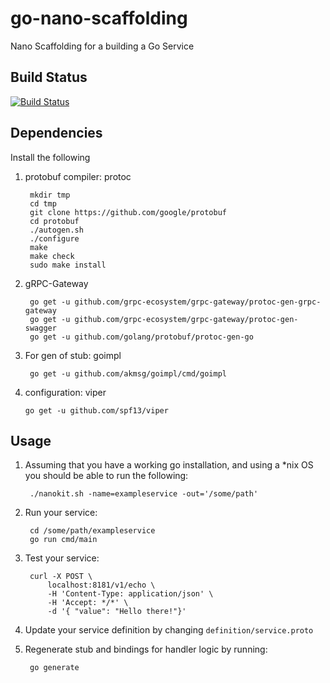 
# go-nano-scaffolding
Nano Scaffolding for a building a Go Service

## Build Status
[![Build Status](https://travis-ci.org/akmsg/go-nano-scaffolding.svg?branch=master)](https://travis-ci.org/akmsg/go-nano-scaffolding)

## Dependencies

Install the following
        
1. protobuf compiler: protoc

        mkdir tmp
        cd tmp
        git clone https://github.com/google/protobuf
        cd protobuf
        ./autogen.sh
        ./configure
        make
        make check
        sudo make install
        
2. gRPC-Gateway

        go get -u github.com/grpc-ecosystem/grpc-gateway/protoc-gen-grpc-gateway
        go get -u github.com/grpc-ecosystem/grpc-gateway/protoc-gen-swagger
        go get -u github.com/golang/protobuf/protoc-gen-go
        
3. For gen of stub: goimpl

        go get -u github.com/akmsg/goimpl/cmd/goimpl
        
4.  configuration: viper

        go get -u github.com/spf13/viper
        
## Usage

1. Assuming that you have a working go installation, and using a *nix OS you should be able to run the following:

        ./nanokit.sh -name=exampleservice -out='/some/path'

2. Run your service:

        cd /some/path/exampleservice
        go run cmd/main
        
3. Test your service:

        curl -X POST \
            localhost:8181/v1/echo \
            -H 'Content-Type: application/json' \
            -H 'Accept: */*' \
            -d '{ "value": "Hello there!"}'
            
4. Update your service definition by changing `definition/service.proto`

5. Regenerate stub and bindings for handler logic by running:

        go generate


